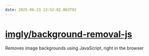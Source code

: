 ```yaml
---
date: 2025-06-23 13:52:02.863792
---
```


# [imgly/background-removal-js](https://github.com/imgly/background-removal-js)

Removes image backgrounds using JavaScript, right in the browser
